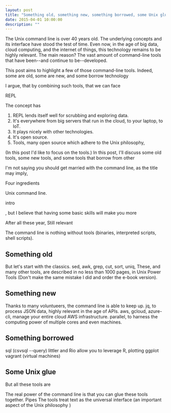 ```yaml
---
layout: post
title: "Something old, something new, something borrowed, some Unix glue"
date: 2015-04-01 10:00:00
description: ""
---
```


The Unix command line is over 40 years old.  The underlying concepts and its interface have stood the test of time.  Even now, in the age of big data, cloud computing, and the internet of things, this technology remains to be highly relevant.  The main reason?  The vast amount of command-line tools that have been--and continue to be--developed.

This post aims to highlight a few of those command-line tools. Indeed, some are old, some are new, and some borrow technology 

I argue, that by combining such tools, that we can face 



 REPL




The concept has 

1. REPL lends itself well for scrubbing and exploring data.
2. It's everywhere from big servers that run in the cloud, to your laptop, to IoT.
3. It plays nicely with other technologies.
4. It's open source.
5. Tools, many open source which adhere to the Unix philosophy, 

(In this post I'd like to focus on the tools.)
In this post, I'll discuss some old tools, some new tools, and some tools that borrow from other 

I'm not saying you should get married with the command line, as the title may imply, 

Four ingredients


Unix command line. 

intro


, but I believe that having some basic skills will make you more

After all these year, Still relevant

The command line is nothing without tools (binaries, interpreted scripts, shell scripts).

## Something old

But let's start with the classics.
sed, awk, grep, cut, sort, uniq, 
These, and many other tools, are described in no less than 1000 pages, in Unix Power Tools (Don't make the same mistake I did and order the e-book version).


## Something new

Thanks to many voluntueers, the command line is able to keep up.
jq, to process JSON data, highly relevant in the age of APIs.
aws, gcloud, azure-cli, manage your entire cloud AWS infrastructure.
parallel, to harness the computing power of multiple cores and even machines.



## Something borrowed

sql (csvsql --query)
littler and Rio allow you to leverage R, plotting ggplot
vagrant (virtual machines)



## Some Unix glue

But all these tools are 

The real power of the command line is that you can glue these tools together.
Pipes
The tools treat text as the universal interface (an important aspect of the Unix philosophy <link>)






